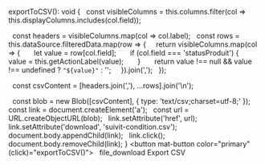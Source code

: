 exportToCSV(): void {
  const visibleColumns = this.columns.filter(col => this.displayColumns.includes(col.field));

  const headers = visibleColumns.map(col => col.label);
  const rows = this.dataSource.filteredData.map(row => {
    return visibleColumns.map(col => {
      let value = row[col.field];
      if (col.field === 'statusProduit') {
        value = this.getActionLabel(value);
      }
      return value !== null && value !== undefined ? `"${value}"` : '';
    }).join(',');
  });

  const csvContent = [headers.join(','), ...rows].join('\n');

  const blob = new Blob([csvContent], { type: 'text/csv;charset=utf-8;' });
  const link = document.createElement('a');
  const url = URL.createObjectURL(blob);
  link.setAttribute('href', url);
  link.setAttribute('download', 'suivit-condition.csv');
  document.body.appendChild(link);
  link.click();
  document.body.removeChild(link);
}
<button mat-button color="primary" (click)="exportToCSV()">
  <mat-icon>file_download</mat-icon> Export CSV
</button>
